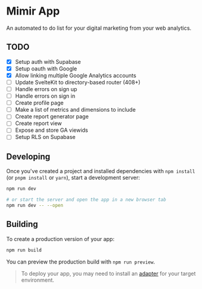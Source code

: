 # Mimir App

An automated to do list for your digital marketing from your web analytics.

## TODO

- [x] Setup auth with Supabase
- [x] Setup oauth with Google
- [x] Allow linking multiple Google Analytics accounts
- [ ] Update SvelteKit to directory-based router (408+)
- [ ] Handle errors on sign up
- [ ] Handle errors on sign in
- [ ] Create profile page
- [ ] Make a list of metrics and dimensions to include
- [ ] Create report generator page
- [ ] Create report view
- [ ] Expose and store GA viewids
- [ ] Setup RLS on Supabase

## Developing

Once you've created a project and installed dependencies with `npm install` (or `pnpm install` or `yarn`), start a development server:

```bash
npm run dev

# or start the server and open the app in a new browser tab
npm run dev -- --open
```

## Building

To create a production version of your app:

```bash
npm run build
```

You can preview the production build with `npm run preview`.

> To deploy your app, you may need to install an [adapter](https://kit.svelte.dev/docs/adapters) for your target environment.
